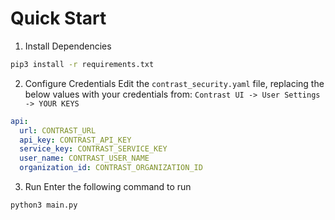 # Quick Start
1. Install Dependencies
```bash
pip3 install -r requirements.txt
```

2. Configure Credentials
Edit the `contrast_security.yaml` file, replacing the below values with your credentials from: `Contrast UI -> User Settings -> YOUR KEYS`
```yaml
api:
  url: CONTRAST_URL
  api_key: CONTRAST_API_KEY
  service_key: CONTRAST_SERVICE_KEY
  user_name: CONTRAST_USER_NAME
  organization_id: CONTRAST_ORGANIZATION_ID
```

3. Run
Enter the following command to run
```bash
python3 main.py
```
